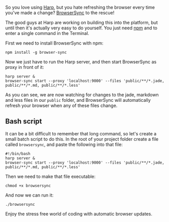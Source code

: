 So you love using [Harp](http://harpjs.com/), but you hate refreshing the browser every time you've made a change? [BrowserSync](http://www.browsersync.io/) to the rescue!

The good guys at Harp are working on building this into the platform, but until then it's actually very easy to do yourself. You just need [npm](https://www.npmjs.org/) and to enter a single command in the Terminal.

<!-- more-->

First we need to install BrowserSync with npm:

    npm install -g browser-sync

Now we just have to run the Harp server, and then start BrowserSync as proxy in front of it:

    harp server & 
    browser-sync start --proxy 'localhost:9000' --files 'public/**/*.jade, public/**/*.md, public/**/*.less'

As you can see, we are now watching for changes to the jade, markdown and less files in our `public` folder, and BrowserSync will automatically refresh your browser when any of these files change.

## Bash script

It can be a bit difficult to remember that long command, so let's create a small batch script to do this. In the root of your project folder create a file called `browsersync`, and paste the following into that file:

    #!/bin/bash
    harp server &
    browser-sync start --proxy 'localhost:9000' --files 'public/**/*.jade, public/**/*.md, public/**/*.less'

Then we need to make that file executable:

    chmod +x browsersync

And now we can run it:

    ./browsersync

Enjoy the stress free world of coding with automatic browser updates.

